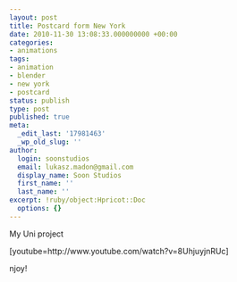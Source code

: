 ```yaml
---
layout: post
title: Postcard form New York
date: 2010-11-30 13:08:33.000000000 +00:00
categories:
- animations
tags:
- animation
- blender
- new york
- postcard
status: publish
type: post
published: true
meta:
  _edit_last: '17981463'
  _wp_old_slug: ''
author:
  login: soonstudios
  email: lukasz.madon@gmail.com
  display_name: Soon Studios
  first_name: ''
  last_name: ''
excerpt: !ruby/object:Hpricot::Doc
  options: {}
---
```

<p>My Uni project</p>
<p>[youtube=http://www.youtube.com/watch?v=8UhjuyjnRUc]</p>
<p>njoy!</p>
